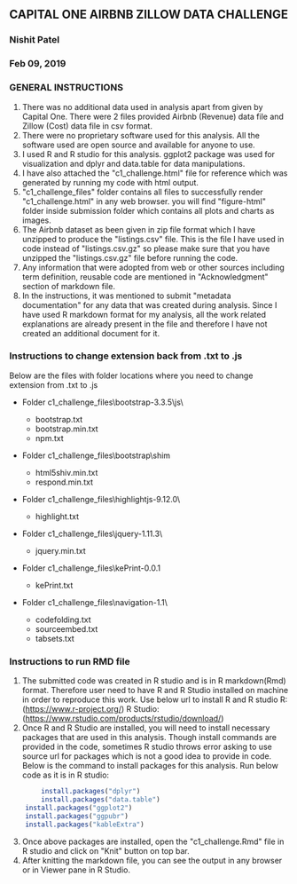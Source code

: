 ## CAPITAL ONE AIRBNB ZILLOW DATA CHALLENGE
### Nishit Patel
### Feb 09, 2019

### GENERAL INSTRUCTIONS

1. There was no additional data used in analysis apart from given by Capital One. There were 2 files provided Airbnb (Revenue) data file and Zillow (Cost) data file in csv format.
2. There were no proprietary software used for this analysis. All the software used are open source and available for anyone to use.
3. I used R and R studio for this analysis. ggplot2 package was used for visualization and dplyr and data.table for data manipulations.
4. I have also attached the "c1_challenge.html" file for reference which was generated by running my code with html output.
5. "c1_challenge_files" folder contains all files to successfully render "c1_challenge.html" in any web browser. you will find "figure-html" folder inside submission folder which contains all plots and charts as images.
6. The Airbnb dataset as been given in zip file format which I have unzipped to produce the "listings.csv" file. This is the file I have used in code instead of "listings.csv.gz" so please make sure
	that you have unzipped the "listings.csv.gz" file before running the code.
7. Any information that were adopted from web or other sources including term definition, reusable code are mentioned in "Acknowledgment" section of markdown file.
8. In the instructions, it was mentioned to submit "metadata documentation" for any data that was created during analysis. Since I have used R markdown format for my analysis, all the work related
	explanations are already present in the file and therefore I have not created an additional document for it.


### Instructions to change extension back from .txt to .js

Below are the files with folder locations where you need to change extension from .txt to .js

* Folder c1_challenge_files\bootstrap-3.3.5\js\
	* bootstrap.txt
	* bootstrap.min.txt
	* npm.txt

* Folder c1_challenge_files\bootstrap\shim
	* html5shiv.min.txt
	* respond.min.txt

* Folder c1_challenge_files\highlightjs-9.12.0\
	* highlight.txt

* Folder c1_challenge_files\jquery-1.11.3\
	* jquery.min.txt

* Folder c1_challenge_files\kePrint-0.0.1
	* kePrint.txt

* Folder c1_challenge_files\navigation-1.1\
	* codefolding.txt
	* sourceembed.txt
	* tabsets.txt



### Instructions to run RMD file

1. The submitted code was created in R studio and is in R markdown(Rmd) format. Therefore user need to have R and R Studio installed on machine	in order to reproduce this work.
	Use below url to install R and R studio
	R: (https://www.r-project.org/)
	R Studio: (https://www.rstudio.com/products/rstudio/download/)
2. Once R and R Studio are installed, you will need to install necessary packages that are used in this analysis. Though install commands are provided
	in the code, sometimes R studio throws error asking to use source url for packages which is not a good idea to provide in code.
	Below is the command to install packages for this analysis. Run below code as it is in R studio:

```r 
        install.packages("dplyr")
        install.packages("data.table")
	install.packages("ggplot2")
	install.packages("ggpubr")
	install.packages("kableExtra")
```


3. Once above packages are installed, open the "c1_challenge.Rmd" file in R studio and click on "Knit" button on top bar.
4. After knitting the markdown file, you can see the output in any browser or in Viewer pane in R Studio.
